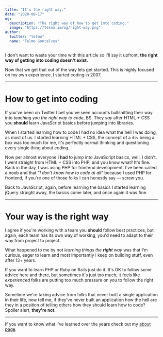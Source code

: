 ```yaml
---
title: "It's the right way."
date: "2020-08-17"
og:
  description: "The right way of how to get into coding."
  image: "https://telmo.im/og/right-way.png"
author:
  twitter: "telmo"
  name: "Telmo Goncalves"
---
```


I don't want to waste your time with this article so I'll say it upfront,
**the right way of getting into coding doesn't exist.**

Now that we get that out of the way lets get started. This is highly focused on
my own experience, I started coding in 2007.

---

# How to get into coding

If you've been on Twitter I bet you've seen accounts bullshitting their way into
_teaching you the right way to code_, BS. They _say_ after HTML + CSS
you **should** learn JavaScript basics before jumping into libraries.

When I started learning how to code I had no idea what the hell I was doing,
as most of us. I started learning HTML + CSS, the concept of a `div` being a box
was too much for me, it's perfectly normal thinking and questioning every single thing
about coding.

Now per almost everyone I **had** to jump into JavaScript basics, well, I didn't. I went
straight from HTML + CSS into PHP, and you know what? It's fine. Back in the day, I was
using PHP for frontend development. I've been called a noob and that _"I don't know how to code at all"_
because I used PHP for frontend, if you're one of those folks I can honestly say — screw you.

Back to JavaScript, again, before learning the basics I started learning jQuery straight away,
the basics came later, and once again it was fine.

---

# Your way is the right way

I agree if you're working with a team you **should** follow best practices, but again, each
team has its own way of working, you'd need to adapt to their way from project to project.

What happened to me by not _learning things the **right** way_ was that I'm curious,
eager to learn and most importantly I keep on building stuff, even after 13+ years.

If you want to learn PHP or Ruby on Rails just do it. It's OK to follow some advice here and there,
but sometimes it's just too much, it feels like _experienced_ folks are putting too much
pressure on you to follow the right way.

Sometime we're taking advice from folks that never built a single application in their
life, now tell me, if they've never built an application how the hell are they in a position
of telling others how they should learn how to code? Spoiler alert, **they're not**.

---

If you want to know what I've learned over the years check out my [about page](/about).

<br />
<br />

